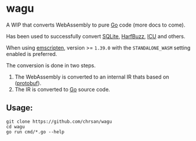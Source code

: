 # wagu

A WIP that converts WebAssembly to pure [Go][1] code (more docs to come).

Has been used to successfully convert [SQLite][2], [HarfBuzz][3], [ICU][4]
and others.

When using [emscripten][5], version >= `1.39.0` with the `STANDALONE_WASM`
setting enabled is preferred.

The conversion is done in two steps.

1. The WebAssembly is converted to an internal IR thats based on ([protobuf][6]).
2. The IR is converted to [Go][1] source code.

## Usage:

```console
git clone https://github.com/chrsan/wagu
cd wagu
go run cmd/*.go --help
```

[1]: https://golang.org
[2]: https://sqlite.org/index.html
[3]: http://harfbuzz.org/
[4]: http://site.icu-project.org
[5]: https://emscripten.org
[6]: https://developers.google.com/protocol-buffers
